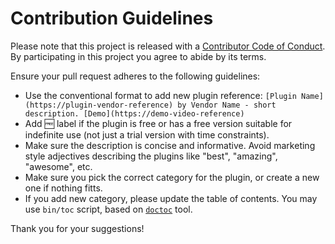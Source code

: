 # Contribution Guidelines

Please note that this project is released with a
[Contributor Code of Conduct](code-of-conduct.md). By participating in this
project you agree to abide by its terms.

Ensure your pull request adheres to the following guidelines:

- Use the conventional format to add new plugin reference: `[Plugin Name](https://plugin-vendor-reference) by Vendor Name - short description. [Demo](https://demo-video-reference)`
- Add 🆓 label if the plugin is free or has a free version suitable for indefinite use (not just a trial version with time constraints).
- Make sure the description is concise and informative. Avoid marketing style adjectives describing the plugins like "best", "amazing", "awesome", etc.
- Make sure you pick the correct category for the plugin, or create a new one if nothing fitts.
- If you add new category, please update the table of contents. You may use `bin/toc` script, based on [`doctoc`](https://github.com/thlorenz/doctoc) tool.

Thank you for your suggestions!
